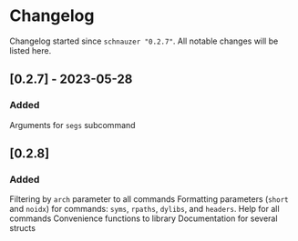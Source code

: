 # Changelog

Changelog started since `schnauzer "0.2.7"`.
All notable changes will be listed here.

## [0.2.7] - 2023-05-28
### Added
Arguments for `segs` subcommand

## [0.2.8]
### Added
Filtering by `arch` parameter to all commands
Formatting parameters (`short` and `noidx`) for commands: `syms`, `rpaths`, `dylibs`, and `headers`.
Help for all commands
Convenience functions to library
Documentation for several structs